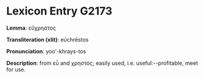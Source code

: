 # Lexicon Entry G2173

**Lemma**: εὔχρηστος

**Transliteration (xlit)**: eúchrēstos

**Pronunciation**: yoo'-khrays-tos

**Description**:
from εὖ and χρηστός; easily used, i.e. useful:--profitable, meet for use.
